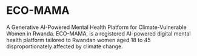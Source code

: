 # ECO-MAMA
 A Generative AI-Powered Mental Health Platform for Climate-Vulnerable Women in Rwanda. ECO-MAMA, is a registered AI-powered digital mental health platform tailored to Rwandan women aged 18 to 45 disproportionately affected by climate change. 
